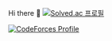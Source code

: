 Hi there 👋 [![Solved.ac
프로필](http://mazassumnida.wtf/api/mini/generate_badge?boj=wnguscjf01)](https://solved.ac/wnguscjf01)

[![CodeForces Profile](https://cf.leed.at?id=ChurriesJubilee)](https://codeforces.com/profile/ChurriesJubilee)
